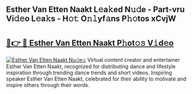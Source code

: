 ## Esther Van Etten Naakt L𝚎a𝚔ed N𝚞𝚍e - Part-vru Vi𝚍𝚎o L𝚎a𝚔s - H𝚘𝚝 O𝚗𝚕yf𝚊ns P𝚑𝚘tos xCvjW

# <h2><a href="http://kf7a6wk.oniu.top/?m=Esther+Van+Etten+Naakt">🔗👉 🔴 Esther Van Etten Naakt P𝚑ot𝚘𝚜 V𝚒d𝚎o</a></h2>

[![Esther Van Etten Naakt Nu𝚍e𝚜](https://i.imgur.com/0qMVB7G.gif)](http://kf7a6wk.oniu.top/?m=Esther+Van+Etten+Naakt)
Virtual content creator and entertainer Esther Van Etten Naakt, recognized for distributing dance and lifestyle inspiration through trending dance trends and short videos. Inspiring speaker Esther Van Etten Naakt, celebrated for their ability to motivate and inspire others through their words.  
